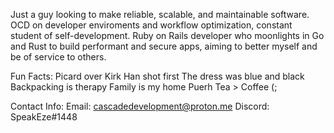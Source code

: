 <!---
JohnCarterGonzalez/JohnCarterGonzalez is a ✨ special ✨ repository because its `README.md` (this file) appears on your GitHub profile.
You can click the Preview link to take a look at your changes.
--->
Just a guy looking to make reliable, scalable, and maintainable software. OCD on developer enviroments and workflow 
optimization, constant student of self-development. Ruby on Rails developer who moonlights in Go and Rust to build performant and secure apps, aiming to better myself and be of service to others. 

Fun Facts:
  Picard over Kirk
  Han shot first
  The dress was blue and black
  Backpacking is therapy
  Family is my home 
  Puerh Tea > Coffee (;
  
Contact Info:
  Email: cascadedevelopment@proton.me
  Discord: SpeakEze#1448
